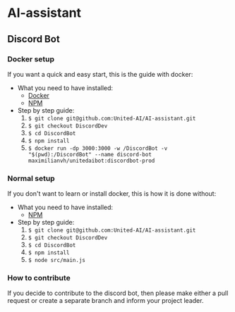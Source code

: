 # AI-assistant

## Discord Bot 

### Docker setup 
If you want a quick and easy start, this is the guide with docker:
- What you need to have installed:
    - [Docker](www.docker.com)  
    - [NPM](www.npm.com) 
- Step by step guide:
    1. `$ git clone git@github.com:United-AI/AI-assistant.git`
    2. `$ git checkout DiscordDev` 
    3. `$ cd DiscordBot` 
    4. `$ npm install` 
    5. `$ docker run -dp 3000:3000 -w /DiscordBot -v "$(pwd):/DiscordBot" --name discord-bot maximilianvh/unitedaibot:discordbot-prod`

### Normal setup 
If you don't want to learn or install docker, this is how it is done without:
- What you need to have installed:
    - [NPM](www.npm.com) 
- Step by step guide:
    1. `$ git clone git@github.com:United-AI/AI-assistant.git`
    2. `$ git checkout DiscordDev` 
    3. `$ cd DiscordBot` 
    4. `$ npm install` 
    5. `$ node src/main.js`

### How to contribute 
If you decide to contribute to the discord bot, then please make either a pull request or create a separate branch and inform your project leader.
